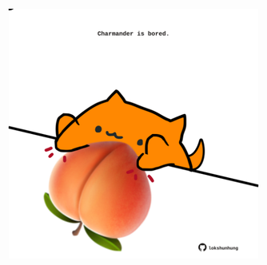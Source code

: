 <!-- built at 16/12/2023, 07:00:42 UTC -->
<p align="center">
  <img width="500" height="500" src="./ReadmeImage.svg">
</p>
